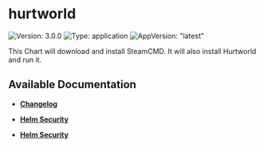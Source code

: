 # hurtworld

![Version: 3.0.0](https://img.shields.io/badge/Version-3.0.0-informational?style=flat-square) ![Type: application](https://img.shields.io/badge/Type-application-informational?style=flat-square) ![AppVersion: "latest"](https://img.shields.io/badge/AppVersion-"latest"-informational?style=flat-square)

This Chart will download and install SteamCMD. It will also install Hurtworld and run it.

## Available Documentation

- [**Changelog**](CHANGELOG)

- [**Helm Security**](container-security)

- [**Helm Security**](helm-security)

